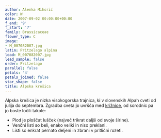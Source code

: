 ```yaml
---
author: Alenka Mihorič
color: W
date: 2007-09-02 00:00:00+00:00
f_end: '9'
f_start: '7'
family: Brassicaceae
flower_type: C
image:
- M_007082007.jpg
latin: Pritzelago alpina
lead: M_007082007.jpg
lead_sample: false
order: Pritzelago
parallel: false
petals: '4'
petals_joined: false
star_shape: false
title: Alpska krešica
---
```

Alpska krešica je nizka visokogorska trajnica, ki v slovenskih Alpah cveti od julija do septembra. Zgradba cveta jo uvršča med [križnice](../family/brassicaceae/), od sorodnic pa jo boste ločili takole:

-   Plod je ploščat lušček (največ trikrat daljši od svoje širine).
-   Venčni listi so beli, enako veliki in niso preklani.
-   Listi so enkrat pernato deljeni in zbrani v pritlični rozeti.
